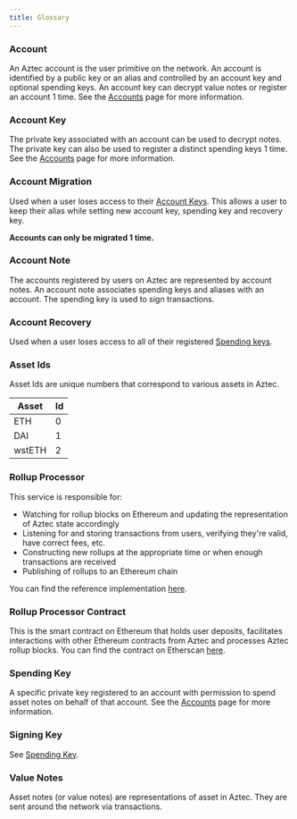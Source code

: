 ```yaml
---
title: Glossary
---
```


### Account

An Aztec account is the user primitive on the network. An account is identified by a public key or an alias and controlled by an account key and optional spending keys. An account key can decrypt value notes or register an account 1 time. See the [Accounts](how-aztec-works/accounts.md) page for more information.

### Account Key

The private key associated with an account can be used to decrypt notes. The private key can also be used to register a distinct spending keys 1 time. See the [Accounts](how-aztec-works/accounts.md) page for more information.

### Account Migration

Used when a user loses access to their [Account Keys](#account-key). This allows a user to keep their alias while setting new account key, spending key and recovery key.

**Accounts can only be migrated 1 time.**

### Account Note

The accounts registered by users on Aztec are represented by account notes. An account note associates spending keys and aliases with an account. The spending key is used to sign transactions.

### Account Recovery

Used when a user loses access to all of their registered [Spending keys](#spending-key).

### Asset Ids

Asset Ids are unique numbers that correspond to various assets in Aztec.

| Asset | Id |
| --- | --- |
| ETH | 0 |
| DAI | 1 |
| wstETH | 2 |

### Rollup Processor

This service is responsible for:

- Watching for rollup blocks on Ethereum and updating the representation of Aztec state accordingly
- Listening for and storing transactions from users, verifying they're valid, have correct fees, etc.
- Constructing new rollups at the appropriate time or when enough transactions are received
- Publishing of rollups to an Ethereum chain

You can find the reference implementation [here](https://github.com/AztecProtocol/aztec-connect/tree/master/falafel).

### Rollup Processor Contract

This is the smart contract on Ethereum that holds user deposits, facilitates interactions with other Ethereum contracts from Aztec and processes Aztec rollup blocks. You can find the contract on Etherscan [here](https://etherscan.io/address/0xff1f2b4adb9df6fc8eafecdcbf96a2b351680455).

### Spending Key

A specific private key registered to an account with permission to spend asset notes on behalf of that account. See the [Accounts](how-aztec-works/accounts.md) page for more information.

### Signing Key

See [Spending Key](#spending-key).

### Value Notes

Asset notes (or value notes) are representations of asset in Aztec. They are sent around the network via transactions.
